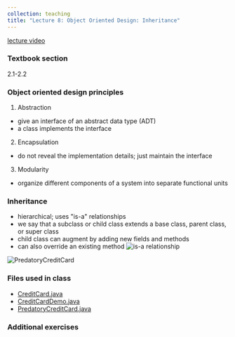 ```yaml
---
collection: teaching
title: "Lecture 8: Object Oriented Design: Inheritance"
---
```


[lecture video]()

### Textbook section
2.1-2.2

### Object oriented design principles
1. Abstraction
* give an interface of an abstract data type (ADT)
* a class implements the interface
2. Encapsulation
* do not reveal the implementation details; just maintain the interface
3. Modularity
* organize different components of a system into separate functional units

### Inheritance
* hierarchical; uses "is-a" relationships
* we say that a subclass or child class extends a base class, parent class, or super class
* child class can augment by adding new fields and methods
* can also override an existing method
![is-a relationship](https://lgw2.github.io/teaching/csci132-fall-2022/lectures/isa.jpeg)

![PredatoryCreditCard](https://lgw2.github.io/teaching/csci132-fall-2022/lectures/PredatoryCreditCard.jpeg)

### Files used in class
* [CreditCard.java](https://lgw2.github.io/teaching/csci132-fall-2022/lectures/CreditCard.java)
* [CreditCardDemo.java](https://lgw2.github.io/teaching/csci132-fall-2022/lectures/CreditCardDemo.java)
* [PredatoryCreditCard.java](https://lgw2.github.io/teaching/csci132-fall-2022/lectures/PredatoryCreditCard.java)

### Additional exercises

